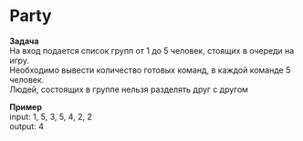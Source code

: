 # Party

**Задача** <br />
На вход подается список групп от 1 до 5 человек, стоящих в очереди на игру.<br />
Необходимо вывести количество готовых команд, в каждой команде 5 человек.<br />
Людей, состоящих в группе нельзя разделять друг с другом

**Пример**<br />
input: 1, 5, 3, 5, 4, 2, 2<br />
output: 4

